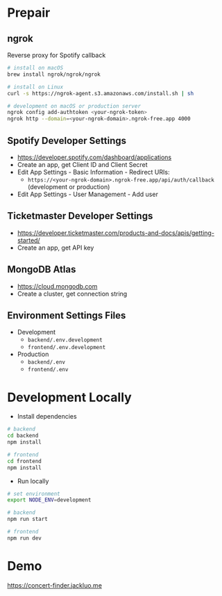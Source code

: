 # Prepair

## ngrok

Reverse proxy for Spotify callback

```bash
# install on macOS
brew install ngrok/ngrok/ngrok

# install on Linux
curl -s https://ngrok-agent.s3.amazonaws.com/install.sh | sh

# development on macOS or production server
ngrok config add-authtoken <your-ngrok-token>
ngrok http --domain=<your-ngrok-domain>.ngrok-free.app 4000
```

## Spotify Developer Settings

- https://developer.spotify.com/dashboard/applications
- Create an app, get Client ID and Client Secret
- Edit App Settings - Basic Information - Redirect URIs:
  - `https://<your-ngrok-domain>.ngrok-free.app/api/auth/callback` (development or production)
- Edit App Settings - User Management - Add user

## Ticketmaster Developer Settings

- https://developer.ticketmaster.com/products-and-docs/apis/getting-started/
- Create an app, get API key

## MongoDB Atlas

- https://cloud.mongodb.com
- Create a cluster, get connection string

## Environment Settings Files

- Development
  - `backend/.env.development`
  - `frontend/.env.development`
- Production
  - `backend/.env`
  - `frontend/.env`

# Development Locally

- Install dependencies

```bash
# backend
cd backend
npm install

# frontend
cd frontend
npm install
```

- Run locally

```bash
# set environment
export NODE_ENV=development

# backend
npm run start

# frontend
npm run dev
```

# Demo

https://concert-finder.jackluo.me
